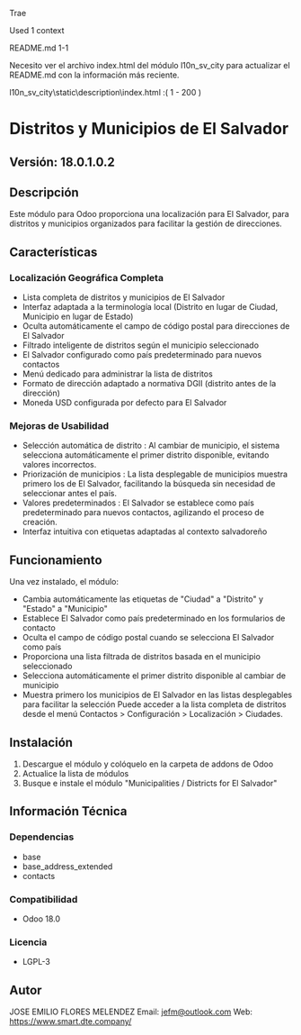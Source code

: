 Trae

Used 1 context

README.md 1-1

Necesito ver el archivo index.html del módulo l10n_sv_city para actualizar el README.md con la información más reciente.

l10n_sv_city\static\description\index.html :( 1 - 200 )

# Distritos y Municipios de El Salvador
## Versión: 18.0.1.0.2
## Descripción
Este módulo para Odoo proporciona una localización para El Salvador, para distritos y municipios organizados para facilitar la gestión de direcciones.

## Características
### Localización Geográfica Completa
- Lista completa de distritos y municipios de El Salvador
- Interfaz adaptada a la terminología local (Distrito en lugar de Ciudad, Municipio en lugar de Estado)
- Oculta automáticamente el campo de código postal para direcciones de El Salvador
- Filtrado inteligente de distritos según el municipio seleccionado
- El Salvador configurado como país predeterminado para nuevos contactos
- Menú dedicado para administrar la lista de distritos
- Formato de dirección adaptado a normativa DGII (distrito antes de la dirección)
- Moneda USD configurada por defecto para El Salvador
### Mejoras de Usabilidad
- Selección automática de distrito : Al cambiar de municipio, el sistema selecciona automáticamente el primer distrito disponible, evitando valores incorrectos.
- Priorización de municipios : La lista desplegable de municipios muestra primero los de El Salvador, facilitando la búsqueda sin necesidad de seleccionar antes el país.
- Valores predeterminados : El Salvador se establece como país predeterminado para nuevos contactos, agilizando el proceso de creación.
- Interfaz intuitiva con etiquetas adaptadas al contexto salvadoreño
## Funcionamiento
Una vez instalado, el módulo:

- Cambia automáticamente las etiquetas de "Ciudad" a "Distrito" y "Estado" a "Municipio"
- Establece El Salvador como país predeterminado en los formularios de contacto
- Oculta el campo de código postal cuando se selecciona El Salvador como país
- Proporciona una lista filtrada de distritos basada en el municipio seleccionado
- Selecciona automáticamente el primer distrito disponible al cambiar de municipio
- Muestra primero los municipios de El Salvador en las listas desplegables para facilitar la selección
Puede acceder a la lista completa de distritos desde el menú Contactos > Configuración > Localización > Ciudades.

## Instalación
1. Descargue el módulo y colóquelo en la carpeta de addons de Odoo
2. Actualice la lista de módulos
3. Busque e instale el módulo "Municipalities / Districts for El Salvador"
## Información Técnica
### Dependencias
- base
- base_address_extended
- contacts
### Compatibilidad
- Odoo 18.0
### Licencia
- LGPL-3
## Autor
JOSE EMILIO FLORES MELENDEZ
Email: jefm@outlook.com Web: https://www.smart.dte.company/